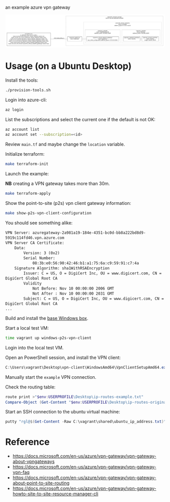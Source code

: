 an example azure vpn gateway

![](architecture.png)


# Usage (on a Ubuntu Desktop)

Install the tools:

```bash
./provision-tools.sh
```

Login into azure-cli:

```bash
az login
```

List the subscriptions and select the current one if the default is not OK:

```bash
az account list
az account set --subscription=<id>
```

Review `main.tf` and maybe change the `location` variable.

Initialize terraform:

```bash
make terraform-init
```

Launch the example:

**NB** creating a VPN gateway takes more than 30m.

```bash
make terraform-apply
```

Show the point-to-site (p2s) vpn client gateway information:

```bash
make show-p2s-vpn-client-configuration
```

You should see something alike:

```
VPN Server: azuregateway-2a981a19-184e-4351-bc0d-bb8a222bd8d9-5919c114fd46.vpn.azure.com
VPN Server CA Certificate:
    Data:
        Version: 3 (0x2)
        Serial Number:
            08:3b:e0:56:90:42:46:b1:a1:75:6a:c9:59:91:c7:4a
    Signature Algorithm: sha1WithRSAEncryption
        Issuer: C = US, O = DigiCert Inc, OU = www.digicert.com, CN = DigiCert Global Root CA
        Validity
            Not Before: Nov 10 00:00:00 2006 GMT
            Not After : Nov 10 00:00:00 2031 GMT
        Subject: C = US, O = DigiCert Inc, OU = www.digicert.com, CN = DigiCert Global Root CA
...
```

Build and install the [base Windows box](https://github.com/rgl/windows-2016-vagrant).

Start a local test VM:

```bash
time vagrant up windows-p2s-vpn-client
```

Login into the local test VM.

Open an PowerShell session, and install the VPN client:

```powershell
C:\Users\vagrant\Desktop\vpn-client\WindowsAmd64\VpnClientSetupAmd64.exe
```

Manually start the `example` VPN connection.

Check the routing table:

```powershell
route print >"$env:USERPROFILE\Desktop\ip-routes-example.txt"
Compare-Object (Get-Content "$env:USERPROFILE\Desktop\ip-routes-original.txt") (Get-Content "$env:USERPROFILE\Desktop\ip-routes-example.txt")
```

Start an SSH connection to the ubuntu virtual machine:

```powershell
putty "rgl@$(Get-Content -Raw C:\vagrant\shared\ubuntu_ip_address.txt)"
```

# Reference

* https://docs.microsoft.com/en-us/azure/vpn-gateway/vpn-gateway-about-vpngateways
* https://docs.microsoft.com/en-us/azure/vpn-gateway/vpn-gateway-vpn-faq
* https://docs.microsoft.com/en-us/azure/vpn-gateway/vpn-gateway-about-point-to-site-routing
* https://docs.microsoft.com/en-us/azure/vpn-gateway/vpn-gateway-howto-site-to-site-resource-manager-cli
